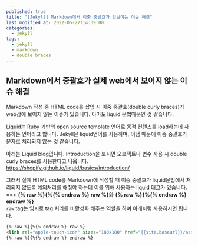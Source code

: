 ```yaml
---
published: true
title: "[Jekyll] Markdown에서 이중 중괄호가 안보이는 이슈 해결"
last_modified_at: 2022-05-27T14:39:00
categories:
  - jekyll
tags:
  - jekyll
  - markdown
  - double braces
---
```


## Markdown에서 중괄호가 실제 web에서 보이지 않는 이슈 해결
Markdown 작성 중 HTML code를 삽입 시 이중 중괄호(double curly braces)가 web상에 보이지 않는 이슈가 있습니다. 아마도 liquid 문법때문인 것 같습니다. <br>

Liquid는 Ruby 기반의 open source template 언어로 동적 컨텐츠를 load하는데 사용하는 언어라고 합니다. Jekyll은 liquid언어를 사용하며, 이점 때문에 이중 중괄호가 문자로 처리되지 않는 것 같습니다. <br>

아래는 Liquid blog입니다. Introduction을 보시면 오브젝트나 변수 사용 시 double curly braces를 사용한다고 나옵니다.<br>
<https://shopify.github.io/liquid/basics/introduction/> <br>

그래서 실제 HTML code를 Markdown에 작성할 때 이중 중괄호가 liquid문법에서 처리되지 않도록 예외처리를 해줘야 하는데 이를 위해 사용하는 liquid 태그가 있습니다.<br>
==> <b>{% raw %}{%{% endraw %} raw %}</b>와 <b>{% raw %}{%{% endraw %} endraw %}</b>
<br>
`raw` tag는 임시로 tag 처리를 비활성화 해주는 역할을 하며 아래처럼 사용하시면 됩니다.
```html
{% raw %}{%{% endraw %} raw %}
<link rel="apple-touch-icon" sizes="180x180" href="{{site.baseurl}}/assets/images/apple-touch-icon.png">
{% raw %}{%{% endraw %} endraw %}
```






